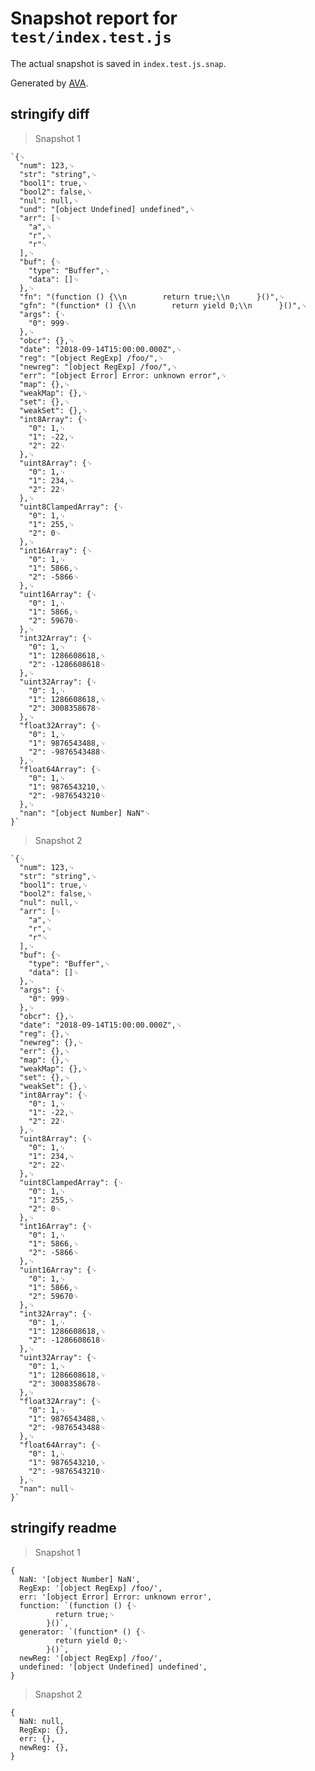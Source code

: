 # Snapshot report for `test/index.test.js`

The actual snapshot is saved in `index.test.js.snap`.

Generated by [AVA](https://ava.li).

## stringify diff

> Snapshot 1

    `{␊
      "num": 123,␊
      "str": "string",␊
      "bool1": true,␊
      "bool2": false,␊
      "nul": null,␊
      "und": "[object Undefined] undefined",␊
      "arr": [␊
        "a",␊
        "r",␊
        "r"␊
      ],␊
      "buf": {␊
        "type": "Buffer",␊
        "data": []␊
      },␊
      "fn": "(function () {\\n        return true;\\n      }()",␊
      "gfn": "(function* () {\\n        return yield 0;\\n      }()",␊
      "args": {␊
        "0": 999␊
      },␊
      "obcr": {},␊
      "date": "2018-09-14T15:00:00.000Z",␊
      "reg": "[object RegExp] /foo/",␊
      "newreg": "[object RegExp] /foo/",␊
      "err": "[object Error] Error: unknown error",␊
      "map": {},␊
      "weakMap": {},␊
      "set": {},␊
      "weakSet": {},␊
      "int8Array": {␊
        "0": 1,␊
        "1": -22,␊
        "2": 22␊
      },␊
      "uint8Array": {␊
        "0": 1,␊
        "1": 234,␊
        "2": 22␊
      },␊
      "uint8ClampedArray": {␊
        "0": 1,␊
        "1": 255,␊
        "2": 0␊
      },␊
      "int16Array": {␊
        "0": 1,␊
        "1": 5866,␊
        "2": -5866␊
      },␊
      "uint16Array": {␊
        "0": 1,␊
        "1": 5866,␊
        "2": 59670␊
      },␊
      "int32Array": {␊
        "0": 1,␊
        "1": 1286608618,␊
        "2": -1286608618␊
      },␊
      "uint32Array": {␊
        "0": 1,␊
        "1": 1286608618,␊
        "2": 3008358678␊
      },␊
      "float32Array": {␊
        "0": 1,␊
        "1": 9876543488,␊
        "2": -9876543488␊
      },␊
      "float64Array": {␊
        "0": 1,␊
        "1": 9876543210,␊
        "2": -9876543210␊
      },␊
      "nan": "[object Number] NaN"␊
    }`

> Snapshot 2

    `{␊
      "num": 123,␊
      "str": "string",␊
      "bool1": true,␊
      "bool2": false,␊
      "nul": null,␊
      "arr": [␊
        "a",␊
        "r",␊
        "r"␊
      ],␊
      "buf": {␊
        "type": "Buffer",␊
        "data": []␊
      },␊
      "args": {␊
        "0": 999␊
      },␊
      "obcr": {},␊
      "date": "2018-09-14T15:00:00.000Z",␊
      "reg": {},␊
      "newreg": {},␊
      "err": {},␊
      "map": {},␊
      "weakMap": {},␊
      "set": {},␊
      "weakSet": {},␊
      "int8Array": {␊
        "0": 1,␊
        "1": -22,␊
        "2": 22␊
      },␊
      "uint8Array": {␊
        "0": 1,␊
        "1": 234,␊
        "2": 22␊
      },␊
      "uint8ClampedArray": {␊
        "0": 1,␊
        "1": 255,␊
        "2": 0␊
      },␊
      "int16Array": {␊
        "0": 1,␊
        "1": 5866,␊
        "2": -5866␊
      },␊
      "uint16Array": {␊
        "0": 1,␊
        "1": 5866,␊
        "2": 59670␊
      },␊
      "int32Array": {␊
        "0": 1,␊
        "1": 1286608618,␊
        "2": -1286608618␊
      },␊
      "uint32Array": {␊
        "0": 1,␊
        "1": 1286608618,␊
        "2": 3008358678␊
      },␊
      "float32Array": {␊
        "0": 1,␊
        "1": 9876543488,␊
        "2": -9876543488␊
      },␊
      "float64Array": {␊
        "0": 1,␊
        "1": 9876543210,␊
        "2": -9876543210␊
      },␊
      "nan": null␊
    }`

## stringify readme

> Snapshot 1

    {
      NaN: '[object Number] NaN',
      RegExp: '[object RegExp] /foo/',
      err: '[object Error] Error: unknown error',
      function: `(function () {␊
              return true;␊
            }()`,
      generator: `(function* () {␊
              return yield 0;␊
            }()`,
      newReg: '[object RegExp] /foo/',
      undefined: '[object Undefined] undefined',
    }

> Snapshot 2

    {
      NaN: null,
      RegExp: {},
      err: {},
      newReg: {},
    }
